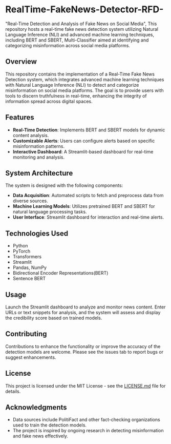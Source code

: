 # RealTime-FakeNews-Detector-RFD-
 "Real-Time Detection and Analysis of Fake News on Social  Media", This repository hosts a real-time fake news detection system utilizing Natural Language Inference (NLI) and advanced machine learning techniques, including BERT and SBERT, Multi-Classifier aimed at identifying and categorizing misinformation across social media platforms.
 
 ## Overview
This repository contains the implementation of a Real-Time Fake News Detection system, which integrates advanced machine learning techniques with Natural Language Inference (NLI) to detect and categorize misinformation on social media platforms. The goal is to provide users with tools to discern truthfulness in real-time, enhancing the integrity of information spread across digital spaces.

## Features
- **Real-Time Detection**: Implements BERT and SBERT models for dynamic content analysis.
- **Customizable Alerts**: Users can configure alerts based on specific misinformation patterns.
- **Interactive Dashboard**: A Streamlit-based dashboard for real-time monitoring and analysis.

## System Architecture
The system is designed with the following components:
- **Data Acquisition**: Automated scripts to fetch and preprocess data from diverse sources.
- **Machine Learning Models**: Utilizes pretrained BERT and SBERT for natural language processing tasks.
- **User Interface**: Streamlit dashboard for interaction and real-time alerts.

## Technologies Used
- Python
- PyTorch
- Transformers
- Streamlit
- Pandas, NumPy
- Bidirectional Encoder Representations(BERT)
- Sentence BERT

## Usage
Launch the Streamlit dashboard to analyze and monitor news content. Enter URLs or text snippets for analysis, and the system will assess and display the credibility score based on trained models.

## Contributing
Contributions to enhance the functionality or improve the accuracy of the detection models are welcome. Please see the issues tab to report bugs or suggest enhancements.

## License
This project is licensed under the MIT License - see the [LICENSE.md](LICENSE.md) file for details.

## Acknowledgments
- Data sources include PolitiFact and other fact-checking organizations used to train the detection models.
- The project is inspired by ongoing research in detecting misinformation and fake news effectively.



